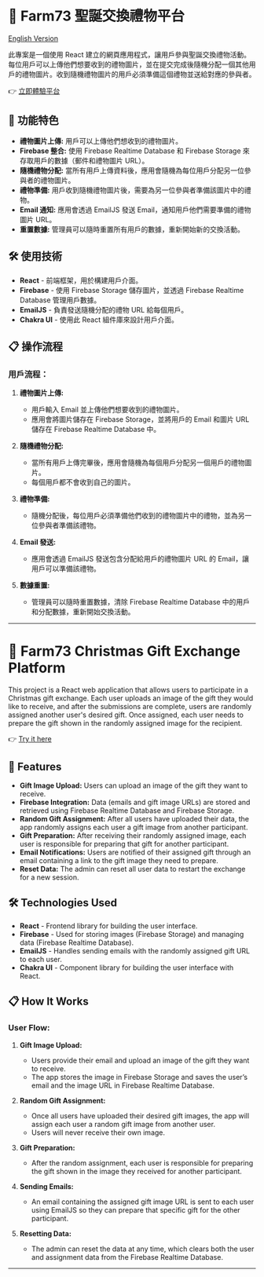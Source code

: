 # 🎄 Farm73 聖誕交換禮物平台

[English Version](#-farm73-christmas-gift-exchange-platform)

此專案是一個使用 React 建立的網頁應用程式，讓用戶參與聖誕交換禮物活動。每位用戶可以上傳他們想要收到的禮物圖片，並在提交完成後隨機分配一個其他用戶的禮物圖片。收到隨機禮物圖片的用戶必須準備這個禮物並送給對應的參與者。

👉 [立即體驗平台](https://random-gift-4d304.web.app)

## 🚀 功能特色

- **禮物圖片上傳:** 用戶可以上傳他們想收到的禮物圖片。
- **Firebase 整合:** 使用 Firebase Realtime Database 和 Firebase Storage 來存取用戶的數據（郵件和禮物圖片 URL）。
- **隨機禮物分配:** 當所有用戶上傳資料後，應用會隨機為每位用戶分配另一位參與者的禮物圖片。
- **禮物準備:** 用戶收到隨機禮物圖片後，需要為另一位參與者準備該圖片中的禮物。
- **Email 通知:** 應用會透過 EmailJS 發送 Email，通知用戶他們需要準備的禮物圖片 URL。
- **重置數據:** 管理員可以隨時重置所有用戶的數據，重新開始新的交換活動。

## 🛠️ 使用技術

- **React** - 前端框架，用於構建用戶介面。
- **Firebase** - 使用 Firebase Storage 儲存圖片，並透過 Firebase Realtime Database 管理用戶數據。
- **EmailJS** - 負責發送隨機分配的禮物 URL 給每個用戶。
- **Chakra UI** - 使用此 React 組件庫來設計用戶介面。

## 📋 操作流程

### 用戶流程：

1. **禮物圖片上傳:**
   - 用戶輸入 Email 並上傳他們想要收到的禮物圖片。
   - 應用會將圖片儲存在 Firebase Storage，並將用戶的 Email 和圖片 URL 儲存在 Firebase Realtime Database 中。

2. **隨機禮物分配:**
   - 當所有用戶上傳完畢後，應用會隨機為每個用戶分配另一個用戶的禮物圖片。
   - 每個用戶都不會收到自己的圖片。

3. **禮物準備:**
   - 隨機分配後，每位用戶必須準備他們收到的禮物圖片中的禮物，並為另一位參與者準備該禮物。

4. **Email 發送:**
   - 應用會透過 EmailJS 發送包含分配給用戶的禮物圖片 URL 的 Email，讓用戶可以準備該禮物。

5. **數據重置:**
   - 管理員可以隨時重置數據，清除 Firebase Realtime Database 中的用戶和分配數據，重新開始交換活動。

---

# 🎄 Farm73 Christmas Gift Exchange Platform

This project is a React web application that allows users to participate in a Christmas gift exchange. Each user uploads an image of the gift they would like to receive, and after the submissions are complete, users are randomly assigned another user's desired gift. Once assigned, each user needs to prepare the gift shown in the randomly assigned image for the recipient.

👉 [Try it here](https://random-gift-4d304.web.app)

## 🚀 Features

- **Gift Image Upload:** Users can upload an image of the gift they want to receive.
- **Firebase Integration:** Data (emails and gift image URLs) are stored and retrieved using Firebase Realtime Database and Firebase Storage.
- **Random Gift Assignment:** After all users have uploaded their data, the app randomly assigns each user a gift image from another participant.
- **Gift Preparation:** After receiving their randomly assigned image, each user is responsible for preparing that gift for another participant.
- **Email Notifications:** Users are notified of their assigned gift through an email containing a link to the gift image they need to prepare.
- **Reset Data:** The admin can reset all user data to restart the exchange for a new session.

## 🛠️ Technologies Used

- **React** - Frontend library for building the user interface.
- **Firebase** - Used for storing images (Firebase Storage) and managing data (Firebase Realtime Database).
- **EmailJS** - Handles sending emails with the randomly assigned gift URL to each user.
- **Chakra UI** - Component library for building the user interface with React.

## 📋 How It Works

### User Flow:

1. **Gift Image Upload:**
   - Users provide their email and upload an image of the gift they want to receive.
   - The app stores the image in Firebase Storage and saves the user’s email and the image URL in Firebase Realtime Database.

2. **Random Gift Assignment:**
   - Once all users have uploaded their desired gift images, the app will assign each user a random gift image from another user.
   - Users will never receive their own image.

3. **Gift Preparation:**
   - After the random assignment, each user is responsible for preparing the gift shown in the image they received for another participant.
   
4. **Sending Emails:**
   - An email containing the assigned gift image URL is sent to each user using EmailJS so they can prepare that specific gift for the other participant.

5. **Resetting Data:**
   - The admin can reset the data at any time, which clears both the user and assignment data from the Firebase Realtime Database.

---
